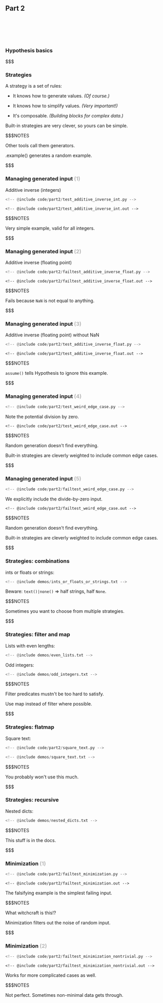 ## Part 2

<br/>
<br/>
<br/>
<br/>

### Hypothesis basics

$$$

### Strategies

A strategy is a set of rules:

* It knows how to generate values. <!--@exec frag("hc", "1")-->
  *(Of course.)* <!-- @exec frag("vhc", "1") -->

* It knows how to simplify values. <!--@exec frag("hc", "2")-->
  *(Very important!)* <!--@exec frag("vhc", "2")-->

* It's composable. <!--@exec frag("hc", "3")-->
  *(Building blocks for complex data.)* <!--@exec frag("vhc", "3")-->


Built-in strategies are very clever, so yours can be simple.
<!--@exec frag()-->

$$$NOTES

Other tools call them generators.

.example() generates a random example.

$$$

### Managing generated input <span style="opacity: 0.3">(1)</span>

Additive inverse (integers)

```python
<!-- @include code/part2/test_additive_inverse_int.py -->
```

```pytestresult
<!-- @include code/part2/test_additive_inverse_int.out -->
```
<!--@exec frag()-->

$$$NOTES

Very simple example, valid for all integers.

$$$

### Managing generated input <span style="opacity: 0.3">(2)</span>

Additive inverse (floating point)

```python
<!-- @include code/part2/failtest_additive_inverse_float.py -->
```

```pytestresult
<!-- @include code/part2/failtest_additive_inverse_float.out -->
```
<!--@exec frag()-->

$$$NOTES

Fails because `NaN` is not equal to anything.

$$$

### Managing generated input <span style="opacity: 0.3">(3)</span>

Additive inverse (floating point) without NaN

```python
<!-- @include code/part2/test_additive_inverse_float.py -->
```

```pytestresult
<!-- @include code/part2/test_additive_inverse_float.out -->
```
<!--@exec frag()-->

$$$NOTES

`assume()` tells Hypothesis to ignore this example.

$$$

### Managing generated input <span style="opacity: 0.3">(4)</span>

```python
<!-- @include code/part2/test_weird_edge_case.py -->
```

Note the potential division by zero.

```pytestresult
<!-- @include code/part2/test_weird_edge_case.out -->
```
<!--@exec frag()-->

$$$NOTES

Random generation doesn't find everything.

Built-in strategies are cleverly weighted to include common edge cases.

$$$

### Managing generated input <span style="opacity: 0.3">(5)</span>

```python
<!-- @include code/part2/failtest_weird_edge_case.py -->
```

We explicitly include the divide-by-zero input.

```pytestresult
<!-- @include code/part2/failtest_weird_edge_case.out -->
```
<!--@exec frag()-->

$$$NOTES

Random generation doesn't find everything.

Built-in strategies are cleverly weighted to include common edge cases.

$$$

### Strategies: combinations

ints or floats or strings:

```python
<!-- @include demos/ints_or_floats_or_strings.txt -->
```

Beware: `text()|none()` ⇒ half strings, half `None`.

<!--@exec frag("", "1")-->

$$$NOTES

Sometimes you want to choose from multiple strategies.

$$$

### Strategies: filter and map

Lists with even lengths:

```python
<!-- @include demos/even_lists.txt -->
```

Odd integers:
<!--@exec frag("", "1")-->

```python
<!-- @include demos/odd_integers.txt -->
```
<!--@exec frag("", "1")-->

$$$NOTES

Filter predicates mustn't be too hard to satisfy.

Use map instead of filter where possible.

$$$

### Strategies: flatmap

Square text:

```python
<!-- @include code/part2/square_text.py -->
```

```python
<!-- @include demos/square_text.txt -->
```

$$$NOTES

You probably won't use this much.

$$$

### Strategies: recursive

Nested dicts:

```python
<!-- @include demos/nested_dicts.txt -->
```

$$$NOTES

This stuff is in the docs.

$$$

### Minimization <span style="opacity: 0.3">(1)</span>

```python
<!-- @include code/part2/failtest_minimization.py -->
```

```pytestresult
<!-- @include code/part2/failtest_minimization.out -->
```
<!--@exec frag()-->

The falsifying example is the simplest failing input.
<!--@exec frag()-->

$$$NOTES

What witchcraft is this!?

Minimization filters out the noise of random input.

$$$

### Minimization <span style="opacity: 0.3">(2)</span>

```python
<!-- @include code/part2/failtest_minimization_nontrivial.py -->
```

```pytestresult
<!-- @include code/part2/failtest_minimization_nontrivial.out -->
```

Works for more complicated cases as well.

$$$NOTES

Not perfect. Sometimes non-minimal data gets through.
